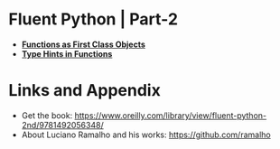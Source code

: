 # Fluent Python | Part-2

* **[Functions as First Class Objects](https://github.com/nihathalici/Fluent-Python/tree/main/PART-02/CHPT-07-Functions-as-First-Class-Objects)**
* **[Type Hints in Functions](https://github.com/nihathalici/Fluent-Python/tree/main/PART-02/CHPT-08-Type-Hints-in-Functions)**



Links and Appendix
========================================================

- Get the book: https://www.oreilly.com/library/view/fluent-python-2nd/9781492056348/
- About Luciano Ramalho and his works: https://github.com/ramalho
